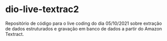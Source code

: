 # dio-live-textrac2
Repositório de código para o live coding do dia 05/10/2021 sobre extração de dados estruturados e gravação em banco de dados a partir do Amazon Textract.
